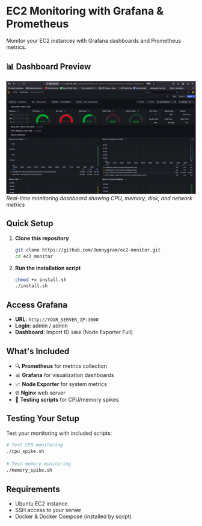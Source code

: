 # EC2 Monitoring with Grafana & Prometheus

Monitor your EC2 instances with Grafana dashboards and Prometheus metrics.

## 📊 Dashboard Preview

![EC2 Monitoring Dashboard](screenshot.png)
*Real-time monitoring dashboard showing CPU, memory, disk, and network metrics*

## Quick Setup

1. **Clone this repository**

   ```bash
   git clone https://github.com/Junnygram/ec2-monitor.git
   cd ec2_monitor
   ```

2. **Run the installation script**
   ```bash
   chmod +x install.sh
   ./install.sh
   ```

## Access Grafana

- **URL**: `http://YOUR_SERVER_IP:3000`
- **Login**: admin / admin
- **Dashboard**: Import ID `1860` (Node Exporter Full)

## What's Included

- 🔍 **Prometheus** for metrics collection
- 📊 **Grafana** for visualization dashboards
- 📈 **Node Exporter** for system metrics
- 🌐 **Nginx** web server
- 🧪 **Testing scripts** for CPU/memory spikes

## Testing Your Setup

Test your monitoring with included scripts:

```bash
# Test CPU monitoring
./cpu_spike.sh

# Test memory monitoring  
./memory_spike.sh
```

## Requirements

- Ubuntu EC2 instance
- SSH access to your server
- Docker & Docker Compose (installed by script)
